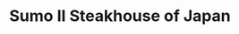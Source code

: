 ---
layout: place
title: "Sumo II Steakhouse of Japan"
permalink: /oklahoma/oklahoma-city/sumo-ii-steakhouse-of-japan.html
stateAbbr: OK
stateName: Oklahoma
cityName: Oklahoma City
place_id: ChIJf1WkG-wEsocRS6D2BdcUOyg
photos:
  - name: >-
      places/ChIJf1WkG-wEsocRS6D2BdcUOyg/photos/AeeoHcJ3GMVvjbPNuhTJHfznCH24CsFHnERiK4-gelIzizH50dk_C-nqkI3Dg3-YLNeBTBxX0IUkbRjU8CFPJjguG5uVO59mHqE2lMNkKOOTMvAES4c9Ky5nRP-Aro1tIHuwtPk7FnAAp2uVdPl5kHov6OgyfcpAv1M_OiNucBkEHEZKEpmLsILCs9Q4Ewv77ZbmLTkzzSneTmcybRu1MpjZEhmPhPdfxq4S9Ym_bSSFD-na1CUR6iSd99U_eLzzqbhYT0ecmpJJOLbhZRTFuEE8PeJtvRhT0Y308qv_YOZ-nGBAfQTjWDtmRvBJMlqSLzIBLNkb860tT3JrTI9PSsUxKEwvlH_uyXZWfk90CnV0JOhHT3wBCDHapZZW1OUQScGDxs5Ga19oNZ4nzhWrqGAIWGHlm2jFwy88-rtggQPSyc8
    widthPx: 1920
    heightPx: 1080
    authorAttributions:
      - displayName: Eric Poythress
        uri: https://maps.google.com/maps/contrib/102647088067993935426
        photoUri: >-
          https://lh3.googleusercontent.com/a-/ALV-UjVOpJN-JG8WwB2uHjcJ9cQD6zkMm9BNQIz9o9TnL8Eb4ZfdaMppqA=s100-p-k-no-mo
    flagContentUri: >-
      https://www.google.com/local/imagery/report/?cb_client=maps_api_places.places_api&image_key=!1e10!2sCIHM0ogKEICAgICa8JbNRA&hl=en-US
    googleMapsUri: >-
      https://www.google.com/maps/place//data=!3m4!1e2!3m2!1sCIHM0ogKEICAgICa8JbNRA!2e10!4m2!3m1!1s0x87b204ec1ba4557f:0x283b14d705f6a04b
  - name: >-
      places/ChIJf1WkG-wEsocRS6D2BdcUOyg/photos/AeeoHcLlDtVOVQiz2g7Jaz5IQrhFRR80q39OU_gMjZvdicjgcrLSmjVvfSr-mWMF_fDd8q6VQ30XKEZFEUAeCBn1zaZAd2IP2NoFCsX6s5eIPDHWSh6VS_yc0rIoi_DC2IVwDQH1MfL9lDQ9U-79bx9Qu_XrDSACpzWWGl7LdB0khq3I8ejEc5lBUpnt7VvXIzo5claPSl8Jkj5kMOkbbYs3u5Q5d6IUjw_u_hc6RV9CFs6Ex_Fh5ecVbC4ZjiWm5yxzBZwgpEIhyO9keKARNbtaYHpwL8LLneMFceuB41HhccoEct-BP4RDpUH42f1O8K5HKKUCjaSXRbOn7lkvDyKnwTuNnm-dAmLZe5riup3SvsmF99RzwB3AojDaPh4RkowhXeBhE5WzTQfgM-zA3hsZWcq1LouJeb7IBaLJ0ZSpxQjIGB5j
    widthPx: 3000
    heightPx: 4000
    authorAttributions:
      - displayName: David Hammer
        uri: https://maps.google.com/maps/contrib/105164011425443171595
        photoUri: >-
          https://lh3.googleusercontent.com/a-/ALV-UjWMxbJjPLkn78BmCGywcp_16Y7r3GGARpLPQeF1nN9hPySbNK4v=s100-p-k-no-mo
    flagContentUri: >-
      https://www.google.com/local/imagery/report/?cb_client=maps_api_places.places_api&image_key=!1e10!2sCIHM0ogKEICAgID394ya_wE&hl=en-US
    googleMapsUri: >-
      https://www.google.com/maps/place//data=!3m4!1e2!3m2!1sCIHM0ogKEICAgID394ya_wE!2e10!4m2!3m1!1s0x87b204ec1ba4557f:0x283b14d705f6a04b
  - name: >-
      places/ChIJf1WkG-wEsocRS6D2BdcUOyg/photos/AeeoHcLv2eyQftbQqxvPnbU7Kvqy5VIZPgOasfxj0x1QCT6vqoVYfqwO4Ukm9UZvW9-3AI5lpMlXu1Q_eMRynly4zLsvffJirji9flFJje_vETVDX-SZPF-cGviYVY02lW1Dyxq3ok7Wf8Vhqy9yfvuYLSAcAgK6c-Lh2Dwzjl5dzUV0hCbeWl7EAFvc0IeKGr4agBRAwFK6qIvp_1jC3CRr6YNlaYF1uftKZnhKE37qctWLgKl0rlgbKgwVJno6jGlhzURxSOscrlVf3vIHF5uyuQM57M35NhDMkg2IosLp-0dK6cYAGRioAtxyCaIBiEn0pnB1gER1eGQk23FrMUZ72TYcAn3cU---TkmR_0yFupWlmTp85p7lm_Vt3cvJCR1fY58XsepEsdT9clzv6H_3jYu7HVKDgz6I0V-U7nxzpTNfhHo
    widthPx: 3024
    heightPx: 4032
    authorAttributions:
      - displayName: lt ninh
        uri: https://maps.google.com/maps/contrib/112826552187512828079
        photoUri: >-
          https://lh3.googleusercontent.com/a-/ALV-UjWASI7IAfhlxlQ-eu8W_Ch25zkYstB0uAqxC3c5ppc4uGiy11U=s100-p-k-no-mo
    flagContentUri: >-
      https://www.google.com/local/imagery/report/?cb_client=maps_api_places.places_api&image_key=!1e10!2sCIHM0ogKEICAgICL1ta1kAE&hl=en-US
    googleMapsUri: >-
      https://www.google.com/maps/place//data=!3m4!1e2!3m2!1sCIHM0ogKEICAgICL1ta1kAE!2e10!4m2!3m1!1s0x87b204ec1ba4557f:0x283b14d705f6a04b
  - name: >-
      places/ChIJf1WkG-wEsocRS6D2BdcUOyg/photos/AeeoHcKzeYpFJ0Ld0Cewae6zecBLXn4rntuWlVGxpWPDoCMc4vKyGykuPeItjVjOADKX-DHwoHvyts0M211azcw86Dn5IF7timYqKyVKBvLbtOvU87lq4h6mowlUKsbbipP10HLO5azgdrcNJZCFcxn2tfuEQkhIok2ac_DUsP8Qnv_tJ_tNfPUiJrETl3zkdsX8ZxwakZttRRLjgkfXHcnkiJX_YsdzX4z49nCcgP7dzlMu-_a2QG53phiZThXkAH97g84Q0HLwBKo2tSxVypQqPZokniScxKBBTIjHQC_MtdfxUN7HtfvY0PXaie_IVshHk2MMDLtf6xPJpSPWWcXeYwpQNkfznMnu722nOl9DvUUZaGixkgAoW0tzLcMqHgoU0VtZCi6B9YAUGdYKXBb-3FKLpW4x6HEO1eQiayaPJ4YcGg
    widthPx: 4000
    heightPx: 3000
    authorAttributions:
      - displayName: Janette Knittel
        uri: https://maps.google.com/maps/contrib/107751754788605927251
        photoUri: >-
          https://lh3.googleusercontent.com/a-/ALV-UjWPWjzeKg7jCd9QaU5JcjeN4Ezx6YLywDLd9gVrqdzxYQjDrF5a=s100-p-k-no-mo
    flagContentUri: >-
      https://www.google.com/local/imagery/report/?cb_client=maps_api_places.places_api&image_key=!1e10!2sCIHM0ogKEICAgIDp0c6cFg&hl=en-US
    googleMapsUri: >-
      https://www.google.com/maps/place//data=!3m4!1e2!3m2!1sCIHM0ogKEICAgIDp0c6cFg!2e10!4m2!3m1!1s0x87b204ec1ba4557f:0x283b14d705f6a04b
  - name: >-
      places/ChIJf1WkG-wEsocRS6D2BdcUOyg/photos/AeeoHcJZaTGl-Zvp52sWEFvScbPTRsa3omRDVyZ2F4xvIBapajUutnrPWi7Q5IJ18PMelG2ocH_NtDNk99U6kg9PXD0GkWTKuc3uD7ToI9y9Ahy2NMQXVs299Onauzh23wNLmbqBF6WVbIqSAODu58CfCx50RKR0d06jbigq_Dn_-KpGNSXpchljztVdi9po0afI6HedITLMcJkiYVCsV301YoX7owNVz8in7p0FaY1PazmR6OFx3h7_G3cF_GdTnH7KReOTqSloAVFb6xtRXDKJxtKbgUTvcfXI2nHRncPTD7Jj8DemlgDzeP9QtAYfqvaYR7iuO0vVkmkP-vvPqoGFpIgVi4tTAaFCvN3a0QOVM5wdvDWVjUnWisOnEncOFlI8vnOY1UsbY7O8RmuEgl6NBirXXu6W7PifxZvKhkxXCbE2Wps
    widthPx: 3120
    heightPx: 4160
    authorAttributions:
      - displayName: Niaya Williams
        uri: https://maps.google.com/maps/contrib/114656036782308331833
        photoUri: >-
          https://lh3.googleusercontent.com/a-/ALV-UjUozpz5boXZZqQHDjxpJzIKO8JvJw2o3BHoQ3TBloTQiMJynSNj=s100-p-k-no-mo
    flagContentUri: >-
      https://www.google.com/local/imagery/report/?cb_client=maps_api_places.places_api&image_key=!1e10!2sCIHM0ogKEICAgIDWsrDGqQE&hl=en-US
    googleMapsUri: >-
      https://www.google.com/maps/place//data=!3m4!1e2!3m2!1sCIHM0ogKEICAgIDWsrDGqQE!2e10!4m2!3m1!1s0x87b204ec1ba4557f:0x283b14d705f6a04b
  - name: >-
      places/ChIJf1WkG-wEsocRS6D2BdcUOyg/photos/AeeoHcIuSa9WfzbiIdTjjfNq4aUfqdR9NvtKW4ylU6Kyg21ANGZdx_NgJ6X59ghO80hsB5aFJNruhgPjoIDU671RVLg7LMutEAGtwLqPXJPLynNu1VhS2eL-npdSDVDpYoS45dbVvgjx7z98dzA9MaKZk2_GPWMny33EsuIE9EqGKEDl0G3T6fjMRvJzZxC_04FpAMC0CgohDJ5SFWgVFn3Gvf7uxaPzjyjLyBOsmdGNoifU_b2toQbLmwh3Z397DRlpmFefRpD6kDvLUrVwCRRAHuHXJFVzhPkgwVRKNQ6d0mkmhZBfu6aS8dxLFxYXZ8WmFohdrKxKzjpWfcOvo36khen0sEkPEt7JAJRfKiC9hm5OJcCn7SBacslSovOV0cLjaLsQoTIMO7EQch-2fjsWDywjGEe03jAYM0VGgoDx_19-akqy
    widthPx: 4016
    heightPx: 2252
    authorAttributions:
      - displayName: Gregory Kuhn
        uri: https://maps.google.com/maps/contrib/104436248368546413678
        photoUri: >-
          https://lh3.googleusercontent.com/a-/ALV-UjWcpSNKjyTNqf2mWnwP8NMjcT8uYZ1ubPj7cflohUspD7LnS2sLSw=s100-p-k-no-mo
    flagContentUri: >-
      https://www.google.com/local/imagery/report/?cb_client=maps_api_places.places_api&image_key=!1e10!2sCIHM0ogKEICAgIDR6NHNzwE&hl=en-US
    googleMapsUri: >-
      https://www.google.com/maps/place//data=!3m4!1e2!3m2!1sCIHM0ogKEICAgIDR6NHNzwE!2e10!4m2!3m1!1s0x87b204ec1ba4557f:0x283b14d705f6a04b
  - name: >-
      places/ChIJf1WkG-wEsocRS6D2BdcUOyg/photos/AeeoHcK5pGDezyIYFvWrRwQ2pnGfGsVQ0w5c9ChGQPe4vY4W1zMj-SZ1PwKfTzghXFofUZxYcnbiUKb92UdMv7LWIQbXkL6CMWe1PSsuj7IIMJc_seK7HJeAjUnE5GNsVsiFPG_WeN2QkSwm7CEZ9QVfpOnTaiCLrHPbMOgf8XviWm1UINwP866UWmFXxxvZfQ8TXpWjyPmT1A8Wur7edTTMQXZv6G6nSTv46F95VaFwhvPhWyv48OGXc9hJ-QWX8QMWWco_OwiUG5A4eYWTaDX2geqI9w0sYuMk5ltk788ZDshU_wlQTNoD-3meEaqJ-UqXtwbmqgo0TbU5rJXexdjGN9t-ekoQ-1G1Dt8cRNA8iRSlmyzBwpfUsd2_xynY30b1VRWtBqMo9GmLtvFX766d4mOYez2ee7Rx5A5FASq2-tVCtGo
    widthPx: 4032
    heightPx: 3024
    authorAttributions:
      - displayName: Jackson Parchman
        uri: https://maps.google.com/maps/contrib/115728793396566738371
        photoUri: >-
          https://lh3.googleusercontent.com/a-/ALV-UjW3JA8Ents0JVEmVgLQeD7fAgpoxClX25PqgkJFFpfLTST1VgRP=s100-p-k-no-mo
    flagContentUri: >-
      https://www.google.com/local/imagery/report/?cb_client=maps_api_places.places_api&image_key=!1e10!2sCIHM0ogKEICAgICt4ObalgE&hl=en-US
    googleMapsUri: >-
      https://www.google.com/maps/place//data=!3m4!1e2!3m2!1sCIHM0ogKEICAgICt4ObalgE!2e10!4m2!3m1!1s0x87b204ec1ba4557f:0x283b14d705f6a04b
  - name: >-
      places/ChIJf1WkG-wEsocRS6D2BdcUOyg/photos/AeeoHcJE2HDBdCwymhxb-9BcLgbj-LxaomVksPwy39yDW_rjLncC_hEm7lJBDiakBZIZIcaKQYVSI4zlF8X6WxlUFBktLmTsZNewoT8Fy7aLhBc5wtdwxB-H23MZ-qp1WKdhBolQw5xK10iFqHey2OY1oqm3Bxda9wWTfMikeNY4A4iZJZQooyFe7TnS50DIeYn8u58meniyp-B7-rr5xoxAeGSXusGSBynPqXkpX6VWa1xou-u4pNK7jCkf1snAYXptGEKCYf9tw2rzwXWzWhNUj9HDqqZHnWSKODvy8AVhk3LZLhjvZ1CNMSm8wpMsSlkrSxLl6zBWgjHGQn6AJxjBPgjsLxhLzOl4XCwKbAMfFjXsDQHNCW9Qh6Xp3mcNSHbcwIbQbqNk8tjAlUQ3UeAHwu3P-gXFkJFJVhiK5wQ6SZE
    widthPx: 3024
    heightPx: 3024
    authorAttributions:
      - displayName: Mary Barfield
        uri: https://maps.google.com/maps/contrib/108648733210829044542
        photoUri: >-
          https://lh3.googleusercontent.com/a-/ALV-UjX3jxbkt_hyeL4yPHim4Np-N0YTZmZ_lQ-WmF0IcWaiRek7yhKp=s100-p-k-no-mo
    flagContentUri: >-
      https://www.google.com/local/imagery/report/?cb_client=maps_api_places.places_api&image_key=!1e10!2sCIHM0ogKEICAgIC6uqCXdA&hl=en-US
    googleMapsUri: >-
      https://www.google.com/maps/place//data=!3m4!1e2!3m2!1sCIHM0ogKEICAgIC6uqCXdA!2e10!4m2!3m1!1s0x87b204ec1ba4557f:0x283b14d705f6a04b
  - name: >-
      places/ChIJf1WkG-wEsocRS6D2BdcUOyg/photos/AeeoHcIik80QXcUEA5sgzcQ47gH5wOwirGJ5V48yG4sjCBj8XE-uJTmZWWL1n5tc7x6GZB8cuEGJ2s7kWByGVei6D1Gw0euWCbdSlvI0Vw-qOVJ79MtDEpyS9faWzdN9lefFZWanZ2lAzZJnGRHFil3S-d3yGadQWlgQKldzzxoSGudfexhWnI6Fg0JNTi1QTqK_8oQ-bCE6z6Kzw3ZbLjYPFBgZfchXqFCHR38suxrb6UXACZWveLX9gGZHpqi6av8V6vJOeNFG8NcWVuIz5N54JibGPWvywqDAlA51k_9Lp_arP1YRQBi7Q8O9J8hG891-KauZ3dgdYlN-UrULOh6-jnHP4-fKfPW0wD8YxU8YJgmJxB61Tnrc0_xaQeJQei6CA1MI9YznrMXGNvaly9teazWpCiP3DZrU3mpPV8kbnSj-NQ
    widthPx: 3000
    heightPx: 4000
    authorAttributions:
      - displayName: David Hammer
        uri: https://maps.google.com/maps/contrib/105164011425443171595
        photoUri: >-
          https://lh3.googleusercontent.com/a-/ALV-UjWMxbJjPLkn78BmCGywcp_16Y7r3GGARpLPQeF1nN9hPySbNK4v=s100-p-k-no-mo
    flagContentUri: >-
      https://www.google.com/local/imagery/report/?cb_client=maps_api_places.places_api&image_key=!1e10!2sCIHM0ogKEICAgID394yafw&hl=en-US
    googleMapsUri: >-
      https://www.google.com/maps/place//data=!3m4!1e2!3m2!1sCIHM0ogKEICAgID394yafw!2e10!4m2!3m1!1s0x87b204ec1ba4557f:0x283b14d705f6a04b
  - name: >-
      places/ChIJf1WkG-wEsocRS6D2BdcUOyg/photos/AeeoHcLBIqjUrCaNmrH1hHNwGK0D0lfEoML8esj-VrV-WBlTtCXcLof7YUSFKcJppH9vHEsk457Q9UTrIIvUeS85_cKULR6Nj5eJqDPSza2RIvYTVdqcpoe5KDUq5RIbhnNogo1t9TDolkjHH4Mpco4TP96vSlTIh0EfS_xsTsDnBQAHQh-NdKYxClhDuFCqQPShMmpJsuKy2QyGgikZ7JJPxI01hPRVGG6QtbtCCLbsmtqShdoXy94I1VQLXbIKj7qTIip-_LFGMEv4PBQcwphLkLeCcnRv1OEXPEXR312PEOAuGq_NCGJp-MlU1jYTnKBEbyKpXQrCn-IbUkfbkGjgCxmEFTa95tyJtXz0jUW-mhb3vUfO_toD3oprYjMNJG4J_nrOet4OFeoDVK1W53WTYceOaizLBLN5d91fhj2l37ZNVg
    widthPx: 3024
    heightPx: 4032
    authorAttributions:
      - displayName: N C
        uri: https://maps.google.com/maps/contrib/117309658978950063475
        photoUri: >-
          https://lh3.googleusercontent.com/a-/ALV-UjVQzlCIkCgoqN--YqNnRQHOC_Tlc-ZwaPYISP5SWotqFPy6xeA2=s100-p-k-no-mo
    flagContentUri: >-
      https://www.google.com/local/imagery/report/?cb_client=maps_api_places.places_api&image_key=!1e10!2sCIHM0ogKEICAgMCIlv6yOQ&hl=en-US
    googleMapsUri: >-
      https://www.google.com/maps/place//data=!3m4!1e2!3m2!1sCIHM0ogKEICAgMCIlv6yOQ!2e10!4m2!3m1!1s0x87b204ec1ba4557f:0x283b14d705f6a04b
address: '7101 Northwest Expy #230, Oklahoma City, OK 73132, USA'
street: '7101 Northwest Expy #230'
city: Oklahoma City
state: OK
zip: '73132'
country: USA
neighborhood: Northwest Oklahoma City
latitude: '35.559043'
longitude: '-97.639579'
accessibility_options:
  wheelchairAccessibleParking: true
  wheelchairAccessibleEntrance: true
  wheelchairAccessibleRestroom: true
  wheelchairAccessibleSeating: true
business_status: OPERATIONAL
name: Sumo II Steakhouse of Japan
google_maps_links:
  directionsUri: >-
    https://www.google.com/maps/dir//''/data=!4m7!4m6!1m1!4e2!1m2!1m1!1s0x87b204ec1ba4557f:0x283b14d705f6a04b!3e0
  placeUri: https://maps.google.com/?cid=2898933698893619275
  writeAReviewUri: >-
    https://www.google.com/maps/place//data=!4m3!3m2!1s0x87b204ec1ba4557f:0x283b14d705f6a04b!12e1
  reviewsUri: >-
    https://www.google.com/maps/place//data=!4m4!3m3!1s0x87b204ec1ba4557f:0x283b14d705f6a04b!9m1!1b1
  photosUri: >-
    https://www.google.com/maps/place//data=!4m3!3m2!1s0x87b204ec1ba4557f:0x283b14d705f6a04b!10e5
primary_type: Japanese Restaurant
opening_hours:
  regular: null
  current: null
secondary_opening_hours:
  regular:
    weekdayDescriptions: null
    type: null
  current:
    weekdayDescriptions: null
    type: null
phone: (405) 721-2420
price_level: PRICE_LEVEL_MODERATE
price_range: $20 &ndash; $30
rating: '4.3'
rating_count: 1005
website: https://sumoiisteakhouse.com/
description: null
reviews: null
parking_options: null
payment_options: null
allow_dogs: null
curbside_pickup: null
delivery: null
dine_in: null
good_for_children: null
good_for_groups: null
good_for_sports: null
live_music: null
menu_for_children: null
outdoor_seating: null
reservable: null
restroom: null
serves_beer: null
serves_breakfast: null
serves_brunch: null
serves_cocktails: null
serves_coffee: null
serves_dinner: null
serves_dessert: null
serves_lunch: null
serves_vegetarian_food: null
serves_wine: null
takeout: null

---
